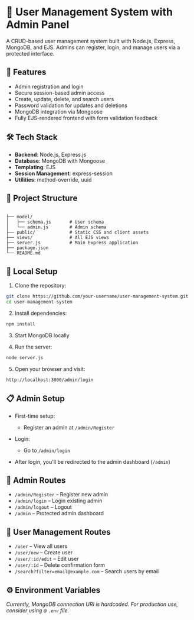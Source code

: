 
# 👤 User Management System with Admin Panel

A CRUD-based user management system built with Node.js, Express, MongoDB, and EJS. Admins can register, login, and manage users via a protected interface.

## 🚀 Features

- Admin registration and login
- Secure session-based admin access
- Create, update, delete, and search users
- Password validation for updates and deletions
- MongoDB integration via Mongoose
- Fully EJS-rendered frontend with form validation feedback

## 🛠️ Tech Stack

- **Backend**: Node.js, Express.js
- **Database**: MongoDB with Mongoose
- **Templating**: EJS
- **Session Management**: express-session
- **Utilities**: method-override, uuid

## 📂 Project Structure

```

├── model/
│   ├── schema.js       # User schema
│   └── admin.js        # Admin schema
├── public/             # Static CSS and client assets
├── views/              # All EJS views
├── server.js           # Main Express application
├── package.json
└── README.md

````

## 🧪 Local Setup

1. Clone the repository:
```bash
git clone https://github.com/your-username/user-management-system.git
cd user-management-system
````

2. Install dependencies:

```bash
npm install
```

3. Start MongoDB locally

4. Run the server:

```bash
node server.js
```

5. Open your browser and visit:

```
http://localhost:3000/admin/login
```

## 📋 Admin Setup

* First-time setup:

  * Register an admin at `/admin/Register`
* Login:

  * Go to `/admin/login`
* After login, you'll be redirected to the admin dashboard (`/admin`)

## 🔐 Admin Routes

* `/admin/Register` – Register new admin
* `/admin/login` – Login existing admin
* `/admin/logout` – Logout
* `/admin` – Protected admin dashboard

## 👤 User Management Routes

* `/user` – View all users
* `/user/new` – Create user
* `/user/:id/edit` – Edit user
* `/user/:id` – Delete confirmation form
* `/search?filter=email@example.com` – Search users by email

## ⚙️ Environment Variables

*Currently, MongoDB connection URI is hardcoded. For production use, consider using a `.env` file.*
